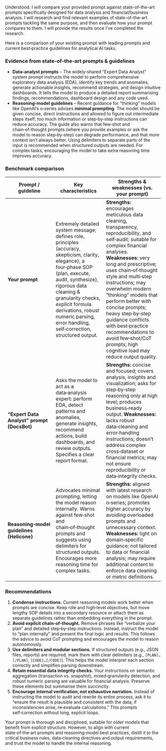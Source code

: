 Understood. I will compare your provided prompt against state-of-the-art prompts specifically designed for data analysis and financial/business analysis. I will research and find relevant examples of state-of-the-art prompts tackling the same purpose, and then evaluate how your prompt compares to them. I will provide the results once I've completed the research.

Here is a comparison of your existing prompt with leading prompts and current best‑practice guidelines for analytical AI tasks.

### Evidence from state‑of‑the‑art prompts & guidelines

- **Data‑analyst prompts** – The widely‑shared “Expert Data Analyst” system prompt instructs the model to perform comprehensive exploratory data analysis (EDA), identify key trends and anomalies, generate actionable insights, recommend strategies, and design intuitive dashboards. It tells the model to produce a detailed report summarising findings, recommendations, dashboard design and any code used.
- **Reasoning‑model guidelines** – Recent guidance for “thinking” models like OpenAI’s o‑series advises **minimal prompting**. The model should be given concise, direct instructions and allowed to figure out intermediate steps itself; too much information or step‑by‑step instructions can reduce accuracy. The guide also warns that few‑shot and chain‑of‑thought prompts (where you provide examples or ask the model to reason step‑by‑step) can degrade performance, and that more context isn’t always better. Using delimiters to separate parts of the input is recommended when structured outputs are needed. For complex tasks, encouraging the model to take extra reasoning time improves accuracy.

### Benchmark comparison

| Prompt / guideline                         | Key characteristics                                                                                                                                                                                                                                                                                                | Strengths & weaknesses (vs. your prompt)                                                                                                                                                                                                                                                                                                                                                                                                                                                 |
| ------------------------------------------ | ------------------------------------------------------------------------------------------------------------------------------------------------------------------------------------------------------------------------------------------------------------------------------------------------------------------ | ---------------------------------------------------------------------------------------------------------------------------------------------------------------------------------------------------------------------------------------------------------------------------------------------------------------------------------------------------------------------------------------------------------------------------------------------------------------------------------------- |
| **Your prompt**                            | Extremely detailed system message; defines role, principles (accuracy, skepticism, clarity, elegance), a four‑phase SOP (plan, execute, audit, synthesize), rigorous data cleaning & granularity checks, explicit formula derivations, robust numeric parsing, error handling, self‑correction, structured output. | **Strengths:** encourages meticulous data cleaning, transparency, reproducibility, and self‑audit; suitable for complex financial analyses. **Weaknesses:** very long and prescriptive; uses chain‑of‑thought style and multi‑step instructions; may overwhelm modern “thinking” models that perform better with concise prompts; heavy step‑by‑step guidance conflicts with best‑practice recommendations to avoid few‑shot/CoT prompts; high cognitive load may reduce output quality. |
| **“Expert Data Analyst” prompt (DocsBot)** | Asks the model to act as a data‑analysis expert: perform EDA, detect patterns and anomalies, generate insights, recommend actions, build dashboards, and review outputs. Specifies a clear report format.                                                                                                          | **Strengths:** concise and focused; covers analysis, insights and visualization; asks for step‑by‑step reasoning only at high level; produces business‑ready output. **Weaknesses:** lacks robust data‑cleaning and error‑handling instructions; doesn’t address complex cross‑dataset or financial metrics; may not ensure reproducibility or data‑integrity checks.                                                                                                                    |
| **Reasoning‑model guidelines (Helicone)**  | Advocates minimal prompting, letting the model reason internally. Warns against few‑shot and chain‑of‑thought prompts and suggests using delimiters for structured outputs. Encourages more reasoning time for complex tasks.                                                                                      | **Strengths:** aligned with latest research on models like OpenAI o‑series; promotes higher accuracy by avoiding overloaded prompts and unnecessary context. **Weaknesses:** light on domain‑specific guidance; not tailored to data or financial analysis; may require additional content to enforce data cleaning or metric definitions.                                                                                                                                               |

### Recommendations

1. **Condense instructions.** Current reasoning models work better when prompts are concise. Keep role and high‑level objectives, but move lengthy SOP details into a secondary resource or attach them as separate guidelines rather than embedding everything in the prompt.
2. **Avoid explicit chain‑of‑thought.** Remove phrases like “verbalize your plan” and detailed step‑by‑step instructions. Instead, instruct the model to “plan internally” and present the final logic and results. This follows the advice to avoid CoT prompting and encourages the model to reason autonomously.
3. **Use delimiters and modular sections.** If structured outputs (e.g., JSON files, reports) are required, mark them with clear delimiters (e.g., `[PLAN]…[/PLAN]`, `[CODE]…[/CODE]`). This helps the model interpret each section correctly and simplifies parsing downstream.
4. **Retain essential data integrity checks.** Your instructions on semantic aggregation (transaction vs. snapshot), mixed‑granularity detection, and robust numeric parsing are valuable for financial analysis. Preserve these elements but summarise them succinctly.
5. **Encourage internal verification, not exhaustive narration.** Instead of instructing the model to audit and rewrite its entire process, ask it to “ensure the result is plausible and consistent with the data; if inconsistencies arise, re‑evaluate calculations.” This prompts self‑correction without long, explicit loops.

Your prompt is thorough and disciplined, suitable for older models that benefit from explicit structure. However, to align with current state‑of‑the‑art prompts and reasoning‑model best practices, distill it to the critical business rules, data‑cleaning directives and output requirements, and trust the model to handle the internal reasoning.
